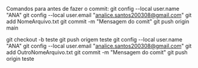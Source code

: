 Comandos para antes de fazer o commit:
git config --local user.name "ANA" 
git config --local user.email "analice.santos200308@gmail.com"
git add NomeArquivo.txt
git commit -m "Mensagem do comit"
git push origin main 

git checkout -b teste
git push origem teste
git config --local user.name "ANA" 
git config --local user.email "analice.santos200308@gmail.com"
git add OutroNomeArquivo.txt
git commit -m "Mensagem do comit"
git push origin teste